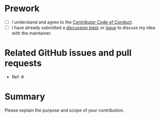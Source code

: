 # Prework

* [ ] I understand and agree to the [Contributor Code of Conduct](https://github.com/wlandau/crew.cluster/blob/main/CODE_OF_CONDUCT.md).
* [ ] I have already submitted a [discussion topic](https://github.com/ropensci/crew.cluster/discussions) or [issue](https://github.com/ropensci/crew.cluster/issues) to discuss my idea with the maintainer.

# Related GitHub issues and pull requests

* Ref: #

# Summary

Please explain the purpose and scope of your contribution.
